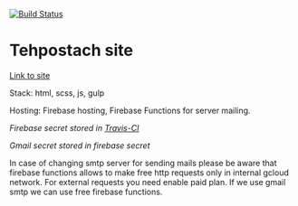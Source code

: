 [![Build Status](https://travis-ci.com/NodeArt/tehposach.pe.site.svg?branch=master)](https://travis-ci.com/NodeArt/tehposach.pe.site)
# Tehpostach site
[Link to site](https://tehpostach.com/)

Stack: html, scss, js, gulp

Hosting: Firebase hosting, Firebase Functions for server mailing.

*Firebase secret stored in [Travis-CI](https://travis-ci.com/NodeArt/tehposach.pe.site)*

*Gmail secret stored in firebase secret*

In case of changing smtp server for sending mails please be aware that firebase functions allows to make free http requests only in internal gcloud network. 
For external requests you need enable paid plan. If we use gmail smtp we can use free firebase functions.
